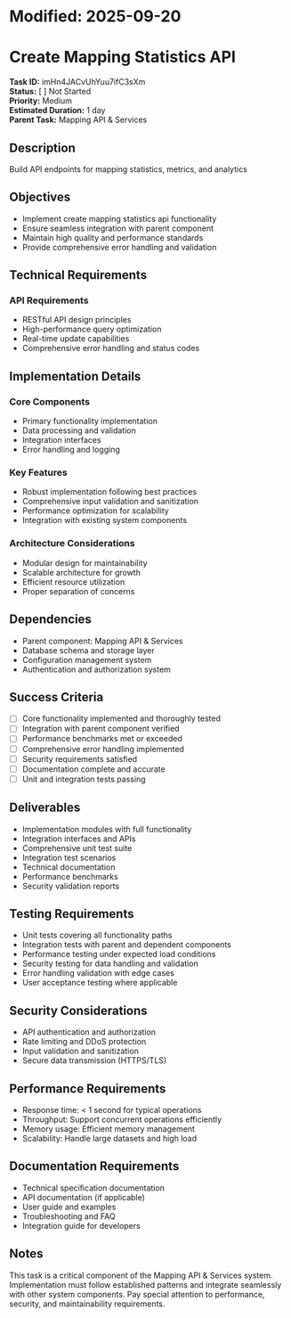 # Modified: 2025-09-20

# Create Mapping Statistics API

**Task ID:** imHn4JACvUhYuu7ifC3sXm  
**Status:** [ ] Not Started  
**Priority:** Medium  
**Estimated Duration:** 1 day  
**Parent Task:** Mapping API & Services

## Description
Build API endpoints for mapping statistics, metrics, and analytics

## Objectives
- Implement create mapping statistics api functionality
- Ensure seamless integration with parent component
- Maintain high quality and performance standards
- Provide comprehensive error handling and validation

## Technical Requirements
### API Requirements
- RESTful API design principles
- High-performance query optimization
- Real-time update capabilities
- Comprehensive error handling and status codes


## Implementation Details
### Core Components
- Primary functionality implementation
- Data processing and validation
- Integration interfaces
- Error handling and logging

### Key Features
- Robust implementation following best practices
- Comprehensive input validation and sanitization
- Performance optimization for scalability
- Integration with existing system components

### Architecture Considerations
- Modular design for maintainability
- Scalable architecture for growth
- Efficient resource utilization
- Proper separation of concerns

## Dependencies
- Parent component: Mapping API & Services
- Database schema and storage layer
- Configuration management system
- Authentication and authorization system

## Success Criteria
- [ ] Core functionality implemented and thoroughly tested
- [ ] Integration with parent component verified
- [ ] Performance benchmarks met or exceeded
- [ ] Comprehensive error handling implemented
- [ ] Security requirements satisfied
- [ ] Documentation complete and accurate
- [ ] Unit and integration tests passing

## Deliverables
- Implementation modules with full functionality
- Integration interfaces and APIs
- Comprehensive unit test suite
- Integration test scenarios
- Technical documentation
- Performance benchmarks
- Security validation reports

## Testing Requirements
- Unit tests covering all functionality paths
- Integration tests with parent and dependent components
- Performance testing under expected load conditions
- Security testing for data handling and validation
- Error handling validation with edge cases
- User acceptance testing where applicable


## Security Considerations
- API authentication and authorization
- Rate limiting and DDoS protection
- Input validation and sanitization
- Secure data transmission (HTTPS/TLS)


## Performance Requirements
- Response time: < 1 second for typical operations
- Throughput: Support concurrent operations efficiently
- Memory usage: Efficient memory management
- Scalability: Handle large datasets and high load

## Documentation Requirements
- Technical specification documentation
- API documentation (if applicable)
- User guide and examples
- Troubleshooting and FAQ
- Integration guide for developers

## Notes
This task is a critical component of the Mapping API & Services system. Implementation must follow established patterns and integrate seamlessly with other system components. Pay special attention to performance, security, and maintainability requirements.
